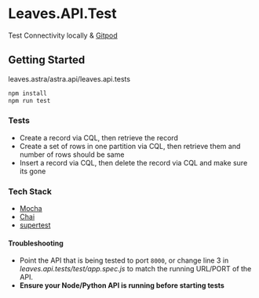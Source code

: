 # Leaves.API.Test

Test Connectivity locally & [Gitpod](https://gitpod.io/)


## Getting Started

leaves.astra/astra.api/leaves.api.tests

```sh
npm install 
npm run test
```

### Tests

* Create a record via CQL, then retrieve the record
* Create a set of rows in one partition via CQL, then retrieve them and number of rows should be same
* Insert a record via CQL, then delete the record via CQL and make sure its gone
  
### Tech Stack
- [Mocha](https://mochajs.org/)
- [Chai](https://www.chaijs.com/api/bdd/)
- [supertest](https://github.com/visionmedia/supertest)
  
#### Troubleshooting

* Point the API that is being tested to port `8000`, or change line 3 in *leaves.api.tests/test/app.spec.js* to match the running URL/PORT of the API.
* **Ensure your Node/Python API is running before starting tests**